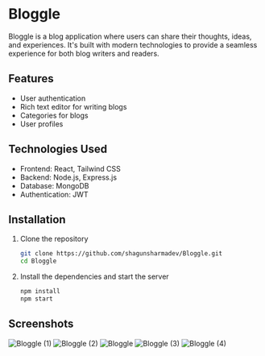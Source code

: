 # Bloggle
Bloggle is a blog application where users can share their thoughts, ideas, and experiences. It's built with modern technologies to provide a seamless experience for both blog writers and readers.

## Features
- User authentication
- Rich text editor for writing blogs
- Categories for blogs
- User profiles

## Technologies Used
- Frontend: React, Tailwind CSS
- Backend: Node.js, Express.js
- Database: MongoDB
- Authentication: JWT

## Installation
1. Clone the repository
   ```bash
   git clone https://github.com/shagunsharmadev/Bloggle.git
   cd Bloggle
   ```
2. Install the dependencies and start the server
   ```bash
   npm install
   npm start
   ```
## Screenshots
![Bloggle (1)](https://github.com/shagunsharmadev/Bloggle/assets/111282048/d75496cb-aa1d-4f35-a129-7a4072a5000d)
![Bloggle (2)](https://github.com/shagunsharmadev/Bloggle/assets/111282048/163f39d9-e29d-4694-bd8c-5d4ba9800515)
![Bloggle](https://github.com/shagunsharmadev/Bloggle/assets/111282048/b2b6f522-2338-4b6c-8099-d2630e7515b5)
![Bloggle (3)](https://github.com/shagunsharmadev/Bloggle/assets/111282048/cad8b62e-014a-4e67-9c3b-6aaa62f9da42)
![Bloggle (4)](https://github.com/shagunsharmadev/Bloggle/assets/111282048/59eb77cb-dbaf-4a39-9da3-43259d474fd3)